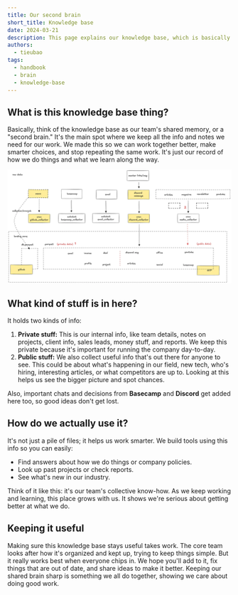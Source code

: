 ```yaml
---
title: Our second brain
short_title: Knowledge base
date: 2024-03-21
description: This page explains our knowledge base, which is basically our team's shared brain where we keep important stuff. Using it helps us work smarter together and makes sure we don't lose good ideas or lessons learned.
authors:
  - tieubao
tags:
  - handbook
  - brain
  - knowledge-base
---
```


## What is this knowledge base thing?

Basically, think of the knowledge base as our team's shared memory, or a "second brain." It's the main spot where we keep all the info and notes we need for our work. We made this so we can work together better, make smarter choices, and stop repeating the same work. It's just our record of how we do things and what we learn along the way.

![knowledge base](assets/knowledge-base.webp)

## What kind of stuff is in here?

It holds two kinds of info:

1. **Private stuff:** This is our internal info, like team details, notes on projects, client info, sales leads, money stuff, and reports. We keep this private because it's important for running the company day-to-day.
2. **Public stuff:** We also collect useful info that's out there for anyone to see. This could be about what's happening in our field, new tech, who's hiring, interesting articles, or what competitors are up to. Looking at this helps us see the bigger picture and spot chances.

Also, important chats and decisions from **Basecamp** and **Discord** get added here too, so good ideas don't get lost.

## How do we actually use it?

It's not just a pile of files; it helps us work smarter. We build tools using this info so you can easily:

- Find answers about how we do things or company policies.
- Look up past projects or check reports.
- See what's new in our industry.

Think of it like this: it's our team's collective know-how. As we keep working and learning, this place grows with us. It shows we're serious about getting better at what we do.

## Keeping it useful

Making sure this knowledge base stays useful takes work. The core team looks after how it's organized and kept up, trying to keep things simple. But it really works best when everyone chips in. We hope you'll add to it, fix things that are out of date, and share ideas to make it better. Keeping our shared brain sharp is something we all do together, showing we care about doing good work.
